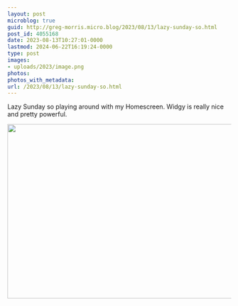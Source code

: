 ```yaml
---
layout: post
microblog: true
guid: http://greg-morris.micro.blog/2023/08/13/lazy-sunday-so.html
post_id: 4055168
date: 2023-08-13T10:27:01-0000
lastmod: 2024-06-22T16:19:24-0000
type: post
images:
- uploads/2023/image.png
photos:
photos_with_metadata:
url: /2023/08/13/lazy-sunday-so.html
---
```

Lazy Sunday so playing around with my Homescreen. Widgy is really nice and pretty powerful. 

<img src="uploads/2023/image.png" width="600" height="393" alt="">
